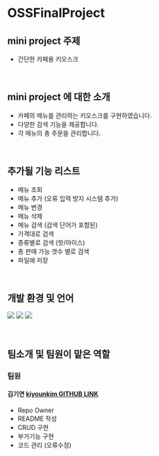 # OSSFinalProject

## mini project 주제
  - 간단한 카페용 키오스크
<br/>

## mini project 에 대한 소개
  - 카페의 메뉴를 관리하는 키오스크를 구현하였습니다.
  - 다양한 검색 기능을 제공합니다.
  - 각 메뉴의 총 주문을 관리합니다.

<br/>

## 추가될 기능 리스트

- 메뉴 조회
- 메뉴 추가 (오류 입력 방지 시스템 추가)
- 메뉴 변경
- 메뉴 삭제
- 메뉴 검색 (검색 단어가 포함된)
- 가격대로 검색
- 종류별로 검색 (핫/아이스)
- 총 판매 가능 갯수 별로 검색
- 파일에 저장

<br/>

## 개발 환경 및 언어

<img src="https://img.shields.io/badge/c-A8B9CC?style=for-the-badge&logo=C&logoColor=white"> <img src="https://img.shields.io/badge/VisualStudio-007ACC?style=for-the-badge&logo=visualstudiocode&logoColor=white"> <img src="https://img.shields.io/badge/Github-181717?style=for-the-badge&logo=github&logoColor=white">

<br/>

## 팀소개 및 팀원이 맡은 역할
### 팀원
 #### 김기연 [kiyounkim GITHUB LINK](https://github.com/kiyounkim)
  - Repo Owner
  - README 작성
  - CRUD 구현
  - 부가기능 구현
  - 코드 관리 (오류수정) 
